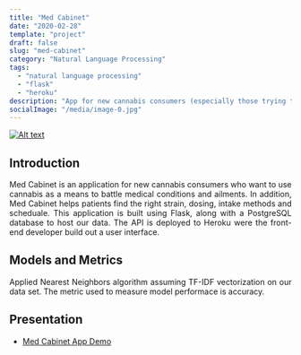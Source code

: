 ```yaml
---
title: "Med Cabinet"
date: "2020-02-28"
template: "project"
draft: false
slug: "med-cabinet"
category: "Natural Language Processing"
tags:
  - "natural language processing" 
  - "flask"
  - "heroku"
description: "App for new cannabis consumers (especially those trying to get off of pharmaceuticals) who want to use cannabis as a means to battle medical conditions and ailments."
socialImage: "/media/image-0.jpg"
---
```

[![Alt text](/media/icons/GitHub-Mark-32px.png)](https://github.com/andronikmk/med-cabinet-data-science)


## Introduction

<p style="text-align: justify;"> 
Med Cabinet is an application for new cannabis consumers who want to use cannabis as a means to battle medical conditions
and ailments. In addition, Med Cabinet helps patients find the right strain, dosing, intake methods and scheduale.
This application is built using Flask, along with a PostgreSQL database to host our data. The API is deployed to Heroku were
the front-end developer build out a user interface.  
</p>

## Models and Metrics

<p style="text-align: justify;"> 
Applied Nearest Neighbors algorithm assuming TF-IDF vectorization on our data set. The metric used to measure model
performace is accuracy.
</p>

## Presentation

+ [Med Cabinet App Demo](https://med-cab-app.herokuapp.com/)